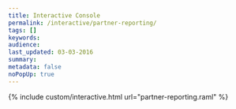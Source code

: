 ```yaml
---
title: Interactive Console
permalink: /interactive/partner-reporting/
tags: []
keywords: 
audience: 
last_updated: 03-03-2016
summary: 
metadata: false
noPopUp: true
---
```


{%  include custom/interactive.html url="partner-reporting.raml" %}